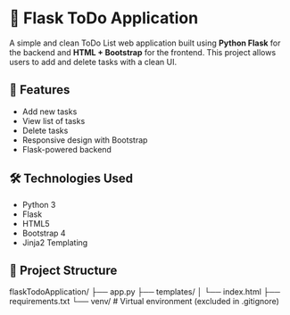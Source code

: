# 📝 Flask ToDo Application

A simple and clean ToDo List web application built using **Python Flask** for the backend and **HTML + Bootstrap** for the frontend. This project allows users to add and delete tasks with a clean UI.

## 🚀 Features

- Add new tasks
- View list of tasks
- Delete tasks
- Responsive design with Bootstrap
- Flask-powered backend

## 🛠️ Technologies Used

- Python 3
- Flask
- HTML5
- Bootstrap 4
- Jinja2 Templating

## 📂 Project Structure

flaskTodoApplication/
├── app.py
├── templates/
│ └── index.html
├── requirements.txt
└── venv/ # Virtual environment (excluded in .gitignore)